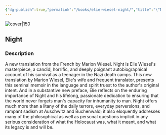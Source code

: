 ```yaml
---
{"dg-publish":true,"permalink":"/books/elie-wiesel-night/","title":"\"Night\"","tags":["autobiography","history","world-war-2"]}
---
```




![cover|150](http://books.google.com/books/content?id=ELbHiPmYSM4C&printsec=frontcover&img=1&zoom=1&edge=curl&source=gbs_api)

## Night

### Description

A new translation from the French by Marion Wiesel. Night is Elie Wiesel's masterpiece, a candid, horrific, and deeply poignant autobiographical account of his survival as a teenager in the Nazi death camps. This new translation by Marion Wiesel, Elie's wife and frequent translator, presents this seminal memoir in the language and spirit truest to the author's original intent. And in a substantive new preface, Elie reflects on the enduring importance of Night and his lifelong, passionate dedication to ensuring that the world never forgets man's capacity for inhumanity to man. Night offers much more than a litany of the daily terrors, everyday perversions, and rampant sadism at Auschwitz and Buchenwald; it also eloquently addresses many of the philosophical as well as personal questions implicit in any serious consideration of what the Holocaust was, what it meant, and what its legacy is and will be.
```